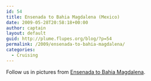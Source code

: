 ```yaml
---
id: 54
title: Ensenada to Bahia Magdalena (Mexico)
date: 2009-05-28T20:58:18+00:00
author: captain
layout: default
guid: http://plume.flupes.org/blog/?p=54
permalink: /2009/ensenada-to-bahia-magdalena/
categories:
  - Cruising
---
```

Follow us in pictures from [Ensenada to Bahia Magdalena](http://plume.flupes.org/gallery/index.php?level=album&id=19).